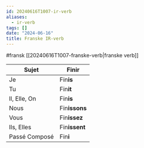 ```yaml
---
id: 20240616T1007-ir-verb
aliases:
  - ir-verb
tags: []
date: "2024-06-16"
title: Franske IR-verb
---
```


#fransk [[20240616T1007-franske-verb|franske verb]]

| Sujet         | Fin**ir**     |
| ------------- | ------------- |
| Je            | Fin**is**     |
| Tu            | Fin**it**     |
| Il, Elle, On  | Fin**is**     |
| Nous          | Fin**issons** |
| Vous          | Fin**issez**  |
| Ils, Elles    | Fin**issent** |
| Passé Composé | Fin**i**      |
